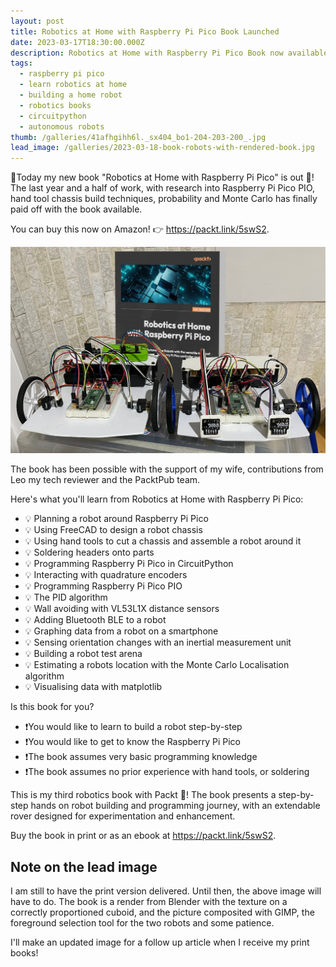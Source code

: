 ```yaml
---
layout: post
title: Robotics at Home with Raspberry Pi Pico Book Launched
date: 2023-03-17T18:30:00.000Z
description: Robotics at Home with Raspberry Pi Pico Book now available on Amazon!
tags:
  - raspberry pi pico
  - learn robotics at home
  - building a home robot
  - robotics books
  - circuitpython
  - autonomous robots
thumb: /galleries/41afhgihh6l._sx404_bo1-204-203-200_.jpg
lead_image: /galleries/2023-03-18-book-robots-with-rendered-book.jpg
---
```

📕Today my new book "Robotics at Home with Raspberry Pi Pico" is out 🎉! The last year and a half of work, with research into Raspberry Pi Pico PIO, hand tool chassis build techniques, probability and Monte Carlo has finally paid off with the book available.

You can buy this now on Amazon! 👉 <https://packt.link/5swS2>.

![Two robots in front of a (rendered) copy of the book](/galleries/2023-03-18-book-robots-with-rendered-book.jpg)

The book has been possible with the support of my wife, contributions from Leo my tech reviewer and the PacktPub team.

Here's what you'll learn from Robotics at Home with Raspberry Pi Pico:

* 💡 Planning a robot around Raspberry Pi Pico
* 💡 Using FreeCAD to design a robot chassis
* 💡 Using hand tools to cut a chassis and assemble a robot around it
* 💡 Soldering headers onto parts
* 💡 Programming Raspberry Pi Pico in CircuitPython
* 💡 Interacting with quadrature encoders
* 💡 Programming Raspberry Pi Pico PIO
* 💡 The PID algorithm
* 💡 Wall avoiding with VL53L1X distance sensors
* 💡 Adding Bluetooth BLE to a robot
* 💡 Graphing data from a robot on a smartphone
* 💡 Sensing orientation changes with an inertial measurement unit
* 💡 Building a robot test arena
* 💡 Estimating a robots location with the Monte Carlo Localisation algorithm
* 💡 Visualising data with matplotlib

Is this book for you?

* ❗️You would like to learn to build a robot step-by-step
* ❗️You would like to get to know the Raspberry Pi Pico
* ❗️The book assumes very basic programming knowledge
* ❗️The book assumes no prior experience with hand tools, or soldering

This is my third robotics book with Packt 🚀! The book presents a step-by-step hands on robot building and programming journey, with an extendable rover designed for experimentation and enhancement.

Buy the book in print or as an ebook at <https://packt.link/5swS2>.

## Note on the lead image

I am still to have the print version delivered. Until then, the above image will have to do. The book is a render from Blender with the texture on a correctly proportioned cuboid, and the picture composited with GIMP, the foreground selection tool for the two robots and some patience.

I'll make an updated image for a follow up article when I receive my print books!